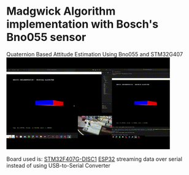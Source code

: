# Madgwick Algorithm implementation with Bosch's Bno055 sensor
Quaternion Based Attitude Estimation Using Bno055 and STM32G407
![](./img/Proposal.gif)

Board used is:
    [STM32F407G-DISC1](https://www.st.com/en/evaluation-tools/stm32f4discovery.html)
    [ESP32](https://www.espressif.com/sites/default/files/documentation/esp32-wroom-32e_esp32-wroom-32ue_datasheet_en.pdf) streaming data over serial instead of using USB-to-Serial Converter

